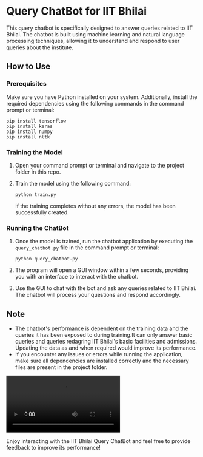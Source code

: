 # Query ChatBot for IIT Bhilai

This query chatbot is specifically designed to answer queries related to IIT Bhilai. The chatbot is built using machine learning and natural language processing techniques, allowing it to understand and respond to user queries about the institute.

## How to Use

### Prerequisites

Make sure you have Python installed on your system. Additionally, install the required dependencies using the following commands in the command prompt or terminal:

```
pip install tensorflow
pip install keras
pip install numpy
pip install nltk
```

### Training the Model

1. Open your command prompt or terminal and navigate to the project folder in this repo.

2. Train the model using the following command:

   ```
   python train.py
   ```

   If the training completes without any errors, the model has been successfully created.

### Running the ChatBot

1. Once the model is trained, run the chatbot application by executing the `query_chatbot.py` file in the command prompt or terminal:

   ```
   python query_chatbot.py
   ```

2. The program will open a GUI window within a few seconds, providing you with an interface to interact with the chatbot.

3. Use the GUI to chat with the bot and ask any queries related to IIT Bhilai. The chatbot will process your questions and respond accordingly.

## Note

- The chatbot's performance is dependent on the training data and the queries it has been exposed to during training.It can only answer basic queries and queries redagring IIT Bhilai's basic facilities and admissions. Updating the data as and when required would improve its performance.
- If you encounter any issues or errors while running the application, make sure all dependencies are installed correctly and the necessary files are present in the project folder.

![Query ChatBot Demo](Screenrecording_chatbot.mp4)

Enjoy interacting with the IIT Bhilai Query ChatBot and feel free to provide feedback to improve its performance!
